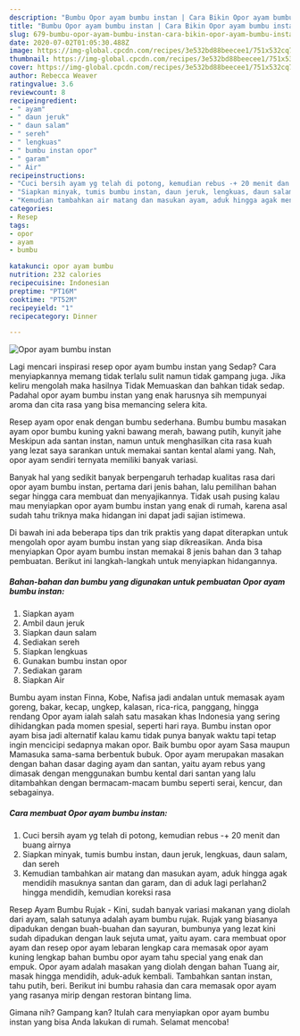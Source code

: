 ```yaml
---
description: "Bumbu Opor ayam bumbu instan | Cara Bikin Opor ayam bumbu instan Yang Lezat"
title: "Bumbu Opor ayam bumbu instan | Cara Bikin Opor ayam bumbu instan Yang Lezat"
slug: 679-bumbu-opor-ayam-bumbu-instan-cara-bikin-opor-ayam-bumbu-instan-yang-lezat
date: 2020-07-02T01:05:30.488Z
image: https://img-global.cpcdn.com/recipes/3e532bd88beecee1/751x532cq70/opor-ayam-bumbu-instan-foto-resep-utama.jpg
thumbnail: https://img-global.cpcdn.com/recipes/3e532bd88beecee1/751x532cq70/opor-ayam-bumbu-instan-foto-resep-utama.jpg
cover: https://img-global.cpcdn.com/recipes/3e532bd88beecee1/751x532cq70/opor-ayam-bumbu-instan-foto-resep-utama.jpg
author: Rebecca Weaver
ratingvalue: 3.6
reviewcount: 8
recipeingredient:
- " ayam"
- " daun jeruk"
- " daun salam"
- " sereh"
- " lengkuas"
- " bumbu instan opor"
- " garam"
- " Air"
recipeinstructions:
- "Cuci bersih ayam yg telah di potong, kemudian rebus -+ 20 menit dan buang airnya"
- "Siapkan minyak, tumis bumbu instan, daun jeruk, lengkuas, daun salam, dan sereh"
- "Kemudian tambahkan air matang dan masukan ayam, aduk hingga agak mendidih masuknya santan dan garam, dan di aduk lagi perlahan2 hingga mendidih, kemudian koreksi rasa"
categories:
- Resep
tags:
- opor
- ayam
- bumbu

katakunci: opor ayam bumbu 
nutrition: 232 calories
recipecuisine: Indonesian
preptime: "PT16M"
cooktime: "PT52M"
recipeyield: "1"
recipecategory: Dinner

---
```



![Opor ayam bumbu instan](https://img-global.cpcdn.com/recipes/3e532bd88beecee1/751x532cq70/opor-ayam-bumbu-instan-foto-resep-utama.jpg)

Lagi mencari inspirasi resep opor ayam bumbu instan yang Sedap? Cara menyiapkannya memang tidak terlalu sulit namun tidak gampang juga. Jika keliru mengolah maka hasilnya Tidak Memuaskan dan bahkan tidak sedap. Padahal opor ayam bumbu instan yang enak harusnya sih mempunyai aroma dan cita rasa yang bisa memancing selera kita.

Resep ayam opor enak dengan bumbu sederhana. Bumbu bumbu masakan ayam opor bumbu kuning yakni bawang merah, bawang putih, kunyit jahe Meskipun ada santan instan, namun untuk menghasilkan cita rasa kuah yang lezat saya sarankan untuk memakai santan kental alami yang. Nah, opor ayam sendiri ternyata memiliki banyak variasi.

Banyak hal yang sedikit banyak berpengaruh terhadap kualitas rasa dari opor ayam bumbu instan, pertama dari jenis bahan, lalu pemilihan bahan segar hingga cara membuat dan menyajikannya. Tidak usah pusing kalau mau menyiapkan opor ayam bumbu instan yang enak di rumah, karena asal sudah tahu triknya maka hidangan ini dapat jadi sajian istimewa.


Di bawah ini ada beberapa tips dan trik praktis yang dapat diterapkan untuk mengolah opor ayam bumbu instan yang siap dikreasikan. Anda bisa menyiapkan Opor ayam bumbu instan memakai 8 jenis bahan dan 3 tahap pembuatan. Berikut ini langkah-langkah untuk menyiapkan hidangannya.

<!--inarticleads1-->

##### Bahan-bahan dan bumbu yang digunakan untuk pembuatan Opor ayam bumbu instan:

1. Siapkan  ayam
1. Ambil  daun jeruk
1. Siapkan  daun salam
1. Sediakan  sereh
1. Siapkan  lengkuas
1. Gunakan  bumbu instan opor
1. Sediakan  garam
1. Siapkan  Air


Bumbu ayam instan Finna, Kobe, Nafisa jadi andalan untuk memasak ayam goreng, bakar, kecap, ungkep, kalasan, rica-rica, panggang, hingga rendang Opor ayam ialah salah satu masakan khas Indonesia yang sering dihidangkan pada momen spesial, seperti hari raya. Bumbu instan opor ayam bisa jadi alternatif kalau kamu tidak punya banyak waktu tapi tetap ingin mencicipi sedapnya makan opor. Baik bumbu opor ayam Sasa maupun Mamasuka sama-sama berbentuk bubuk. Opor ayam merupakan masakan dengan bahan dasar daging ayam dan santan, yaitu ayam rebus yang dimasak dengan menggunakan bumbu kental dari santan yang lalu ditambahkan dengan bermacam-macam bumbu seperti serai, kencur, dan sebagainya. 

<!--inarticleads2-->

##### Cara membuat Opor ayam bumbu instan:

1. Cuci bersih ayam yg telah di potong, kemudian rebus -+ 20 menit dan buang airnya
1. Siapkan minyak, tumis bumbu instan, daun jeruk, lengkuas, daun salam, dan sereh
1. Kemudian tambahkan air matang dan masukan ayam, aduk hingga agak mendidih masuknya santan dan garam, dan di aduk lagi perlahan2 hingga mendidih, kemudian koreksi rasa


Resep Ayam Bumbu Rujak - Kini, sudah banyak variasi makanan yang diolah dari ayam, salah satunya adalah ayam bumbu rujak. Rujak yang biasanya dipadukan dengan buah-buahan dan sayuran, bumbunya yang lezat kini sudah dipadukan dengan lauk sejuta umat, yaitu ayam. cara membuat opor ayam dan resep opor ayam lebaran lengkap cara memasak opor ayam kuning lengkap bahan bumbu opor ayam tahu special yang enak dan empuk. Opor ayam adalah masakan yang diolah dengan bahan Tuang air, masak hingga mendidih, aduk-aduk kembali. Tambahkan santan instan, tahu putih, beri. Berikut ini bumbu rahasia dan cara memasak opor ayam yang rasanya mirip dengan restoran bintang lima. 

Gimana nih? Gampang kan? Itulah cara menyiapkan opor ayam bumbu instan yang bisa Anda lakukan di rumah. Selamat mencoba!
